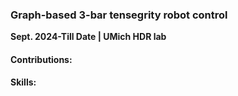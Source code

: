 ### **Graph-based 3-bar tensegrity robot control**  
**Sept. 2024-Till Date | UMich HDR lab**  
#### Contributions:  
#### Skills: